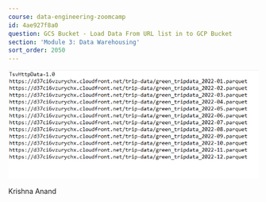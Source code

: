 ```yaml
---
course: data-engineering-zoomcamp
id: 4ae927f8a0
question: GCS Bucket - Load Data From URL list in to GCP Bucket
section: 'Module 3: Data Warehousing'
sort_order: 2050
---
```


![Image](images/data-engineering-zoomcamp/image_d49e30cd.png)

Krishna Anand


